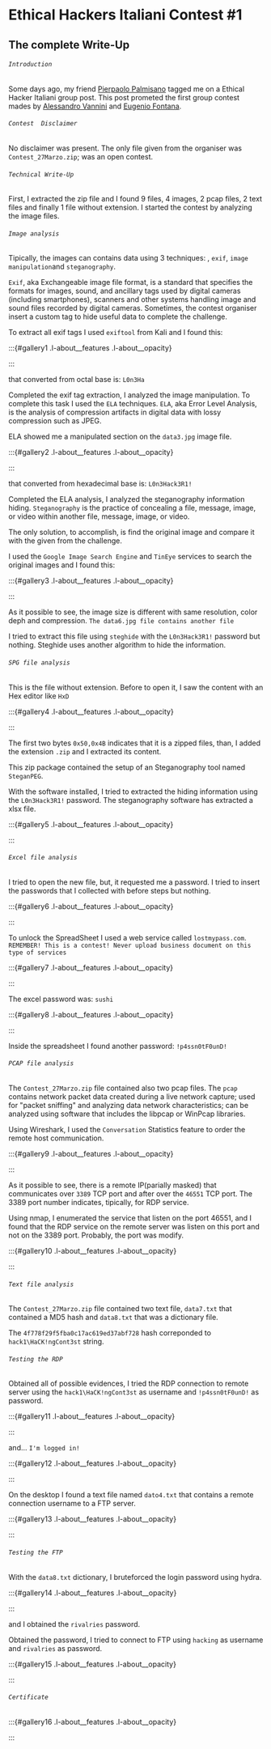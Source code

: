 ﻿# Ethical Hackers Italiani Contest #1

## The complete Write-Up

###### `Introduction`

Some days ago, my friend [Pierpaolo Palmisano](https://www.linkedin.com/in/pierpaolo-palmisano-27ab0b8b/) tagged me on a Ethical Hacker Italiani group post. This post prometed the first group contest mades by [Alessandro Vannini](https://www.linkedin.com/in/avannini/) and [Eugenio Fontana](https://www.linkedin.com/in/eugeniofontana/).

###### `Contest  Disclaimer`

No disclaimer was present. The only file given from the organiser was `Contest_27Marzo.zip`; was an open contest.

###### `Technical Write-Up`

First, I extracted the zip file and I found 9 files, 4 images, 2 pcap files, 2 text files and finally 1 file without extension. I started the contest by analyzing the image files.

###### `Image analysis`

Tipically, the images can contains data using 3 techniques: , `exif`, `image manipulation`and `steganography`.

`Exif`, aka Exchangeable image file format, is a standard that specifies the formats for images, sound, and ancillary tags used by digital cameras (including smartphones), scanners and other systems handling image and sound files recorded by digital cameras. Sometimes, the contest organiser insert a custom tag to hide useful data to complete the challenge.

To extract all exif tags I used `exiftool` from Kali and I found this:

:::{#gallery1 .l-about__features .l-about__opacity}

:::

that converted from octal base is: `L0n3Ha`

Completed the exif tag extraction, I analyzed the image manipulation. To complete this task I used the `ELA` techniques. `ELA`, aka Error Level Analysis, is the analysis of compression artifacts in digital data with lossy compression such as JPEG. 

ELA showed me a manipulated section on the `data3.jpg` image file.

:::{#gallery2 .l-about__features .l-about__opacity}

:::

that converted from hexadecimal base is: `L0n3Hack3R1!`

Completed the ELA analysis, I analyzed the steganography information hiding. `Steganography` is the practice of concealing a file, message, image, or video within another file, message, image, or video.

The only solution, to accomplish,  is find the original image and compare it with the given from the challenge.

I used the `Google Image Search Engine` and `TinEye` services to search the original images and I found this:

:::{#gallery3 .l-about__features .l-about__opacity}

:::

As it possible to see, the image size is different with same resolution, color deph and compression. `The data6.jpg file contains another file`

I tried to extract this file using `steghide` with the `L0n3Hack3R1!` password but nothing. Steghide uses another algorithm to hide the information.

###### `SPG file analysis`

This is the file without extension. Before to open it, I saw the content with an Hex editor like `HxD`

:::{#gallery4 .l-about__features .l-about__opacity}

:::

The first two bytes `0x50,0x4B` indicates that it is a zipped files, than, I added the extension `.zip` and I extracted its content. 

This zip package contained the setup of an Steganography tool named `SteganPEG`.

With the software installed, I tried to extracted the hiding information using the `L0n3Hack3R1!` password. The steganography software has extracted a xlsx file.

:::{#gallery5 .l-about__features .l-about__opacity}

:::

###### `Excel file analysis`

I tried to open the new file, but, it requested me a password. I tried to insert the passwords that I collected with before steps but nothing.

:::{#gallery6 .l-about__features .l-about__opacity}

:::

To unlock the SpreadSheet I used a web service called `lostmypass.com`. `REMEMBER! This is a contest! Never upload business document on this type of services`

:::{#gallery7 .l-about__features .l-about__opacity}

:::

The excel password was: `sushi`

:::{#gallery8 .l-about__features .l-about__opacity}

:::

Inside the spreadsheet I found another password: `!p4ssn0tF0unD!`

###### `PCAP file analysis`

The `Contest_27Marzo.zip` file contained also two pcap files. The `pcap` contains network packet data created during a live network capture; used for "packet sniffing" and analyzing data network characteristics; can be analyzed using software that includes the libpcap or WinPcap libraries.

Using Wireshark, I used the `Conversation` Statistics feature to order the remote host communication.

:::{#gallery9 .l-about__features .l-about__opacity}

:::

As it possible to see, there is a remote IP(parially masked) that communicates over `3389` TCP port and after over the `46551` TCP port. The 3389 port number indicates, tipically, for RDP service.

Using nmap, I enumerated the service that listen on the port 46551, and I found that the RDP service on the remote server was listen on this port and not on the 3389 port. Probably, the port was modify.

:::{#gallery10 .l-about__features .l-about__opacity}

:::

###### `Text file analysis`

The `Contest_27Marzo.zip` file contained two text file, `data7.txt` that contained a MD5 hash and `data8.txt` that was a dictionary file.

The `4f778f29f5fba0c17ac619ed37abf728` hash correponded to `hack1\HaCK!ngCont3st` string. 

###### `Testing the RDP`

Obtained all of possible evidences, I tried the RDP connection to remote server using the `hack1\HaCK!ngCont3st` as username and `!p4ssn0tF0unD!` as password.

:::{#gallery11 .l-about__features .l-about__opacity}

:::

and... `I'm logged in!`

:::{#gallery12 .l-about__features .l-about__opacity}

:::

On the desktop I found a text file named `dato4.txt` that contains a remote connection username to a FTP server.

:::{#gallery13 .l-about__features .l-about__opacity}

:::

###### `Testing the FTP`

With the `data8.txt` dictionary, I bruteforced the login password using hydra.

:::{#gallery14 .l-about__features .l-about__opacity}

:::

and I obtained the `rivalries` password.

Obtained the password, I tried to connect to FTP using `hacking` as username and `rivalries` as password.

:::{#gallery15 .l-about__features .l-about__opacity}

:::

###### `Certificate`

:::{#gallery16 .l-about__features .l-about__opacity}

:::
